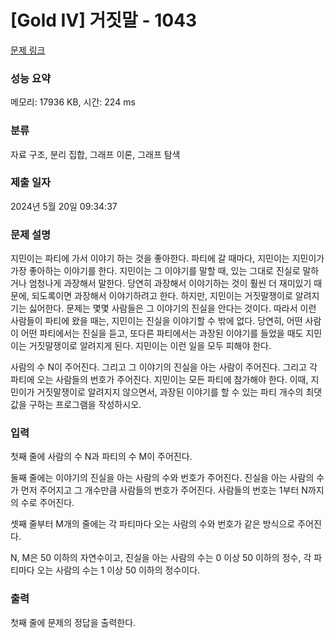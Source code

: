 # [Gold IV] 거짓말 - 1043 

[문제 링크](https://www.acmicpc.net/problem/1043) 

### 성능 요약

메모리: 17936 KB, 시간: 224 ms

### 분류

자료 구조, 분리 집합, 그래프 이론, 그래프 탐색

### 제출 일자

2024년 5월 20일 09:34:37

### 문제 설명

<p>지민이는 파티에 가서 이야기 하는 것을 좋아한다. 파티에 갈 때마다, 지민이는 지민이가 가장 좋아하는 이야기를 한다. 지민이는 그 이야기를 말할 때, 있는 그대로 진실로 말하거나 엄청나게 과장해서 말한다. 당연히 과장해서 이야기하는 것이 훨씬 더 재미있기 때문에, 되도록이면 과장해서 이야기하려고 한다. 하지만, 지민이는 거짓말쟁이로 알려지기는 싫어한다. 문제는 몇몇 사람들은 그 이야기의 진실을 안다는 것이다. 따라서 이런 사람들이 파티에 왔을 때는, 지민이는 진실을 이야기할 수 밖에 없다. 당연히, 어떤 사람이 어떤 파티에서는 진실을 듣고, 또다른 파티에서는 과장된 이야기를 들었을 때도 지민이는 거짓말쟁이로 알려지게 된다. 지민이는 이런 일을 모두 피해야 한다.</p>

<p>사람의 수 N이 주어진다. 그리고 그 이야기의 진실을 아는 사람이 주어진다. 그리고 각 파티에 오는 사람들의 번호가 주어진다. 지민이는 모든 파티에 참가해야 한다. 이때, 지민이가 거짓말쟁이로 알려지지 않으면서, 과장된 이야기를 할 수 있는 파티 개수의 최댓값을 구하는 프로그램을 작성하시오.</p>

### 입력 

 <p>첫째 줄에 사람의 수 N과 파티의 수 M이 주어진다.</p>

<p>둘째 줄에는 이야기의 진실을 아는 사람의 수와 번호가 주어진다. 진실을 아는 사람의 수가 먼저 주어지고 그 개수만큼 사람들의 번호가 주어진다. 사람들의 번호는 1부터 N까지의 수로 주어진다.</p>

<p>셋째 줄부터 M개의 줄에는 각 파티마다 오는 사람의 수와 번호가 같은 방식으로 주어진다.</p>

<p>N, M은 50 이하의 자연수이고, 진실을 아는 사람의 수는 0 이상 50 이하의 정수, 각 파티마다 오는 사람의 수는 1 이상 50 이하의 정수이다.</p>

### 출력 

 <p>첫째 줄에 문제의 정답을 출력한다.</p>

